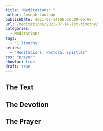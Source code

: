 ```yaml
---
title: "Meditations: "
author: Joseph Louthan
publishDate: 2021-07-14T06:00:00-06:00
url: /meditations/2021-07-14-1st-timothy/
categories:
  - Meditations
tags:
  - "1 Timothy"
series:
  - "Meditations: Pastoral Epistles"
css: "prayer"
showtoc: true
draft: true
---
```


## The Text


## The Devotion


## The Prayer

<div style="font-variant: small-caps;">

</div>

```text

```
